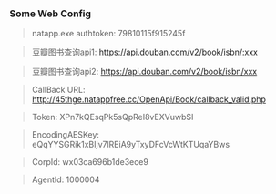 ### Some Web Config

>natapp.exe authtoken:
79810115f915245f

>豆瓣图书查询api1:
https://api.douban.com/v2/book/isbn/:xxx

>豆瓣图书查询api2:
https://api.douban.com/v2/book/isbn/xxx

>CallBack URL:
http://45thge.natappfree.cc/OpenApi/Book/callback_valid.php

>Token:
XPn7kQEsqPk5sQpReI8vEXVuwbSI

>EncodingAESKey:
eQqYYSGRik1xBIjv7lREiA9yTxyDFcVcWtKTUqaYBws

>CorpId:
wx03ca696b1de3ece9

>AgentId:
1000004